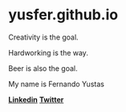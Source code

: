 # yusfer.github.io

Creativity is the goal.

Hardworking is the way.

Beer is also the goal.


My name is Fernando Yustas 

<span style=" font-weight: bold">[Linkedin](https://www.linkedin.com/in/fyustas/)</span>
<span style=" font-weight: bold">[Twitter](https://twitter.com/fyustas1)</span>